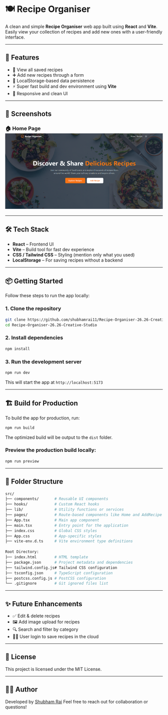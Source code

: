 # 🍽️ Recipe Organiser

A clean and simple **Recipe Organiser** web app built using **React** and **Vite**. Easily view your collection of recipes and add new ones with a user-friendly interface.

---

## 🚀 Features

* 🧾 View all saved recipes
* ➕ Add new recipes through a form
* 💾 LocalStorage-based data persistence
* ⚡ Super fast build and dev environment using **Vite**
* 🎨 Responsive and clean UI

---

## 📸 Screenshots

### 🏠 Home Page![Home Page Screenshot](/website.png)

---

## 🛠️ Tech Stack

* **React** – Frontend UI
* **Vite** – Build tool for fast dev experience
* **CSS / Tailwind CSS** – Styling (mention only what you used)
* **LocalStorage** – For saving recipes without a backend

---

## 📦 Getting Started

Follow these steps to run the app locally:

### 1. Clone the repository

```bash
git clone https://github.com/shubhamrai11/Recipe-Organiser-26.26-Creative-Studio.git
cd Recipe-Organiser-26.26-Creative-Studio
```

### 2. Install dependencies

```bash
npm install
```

### 3. Run the development server

```bash
npm run dev
```

This will start the app at `http://localhost:5173`

---

## 🏗️ Build for Production

To build the app for production, run:

```bash
npm run build
```

The optimized build will be output to the `dist` folder.

### Preview the production build locally:

```bash
npm run preview
```

---

## 📁 Folder Structure

```bash
src/
├── components/       # Reusable UI components
├── hooks/            # Custom React hooks
├── lib/              # Utility functions or services
├── pages/            # Route-based components like Home and AddRecipe
├── App.tsx           # Main app component
├── main.tsx          # Entry point for the application
├── index.css         # Global CSS styles
├── App.css           # App-specific styles
├── vite-env.d.ts     # Vite environment type definitions

Root Directory:
├── index.html        # HTML template
├── package.json      # Project metadata and dependencies
├── tailwind.config.js# Tailwind CSS configuration
├── tsconfig.json     # TypeScript configuration
├── postcss.config.js # PostCSS configuration
└── .gitignore        # Git ignored files list
```

---

## ✨ Future Enhancements

* ✅ Edit & delete recipes
* 🖼️ Add image upload for recipes
* 🔍 Search and filter by category
* 🧑‍🍳 User login to save recipes in the cloud

---

## 📄 License

This project is licensed under the MIT License.

---

## 👨‍💻 Author

Developed by [Shubham Rai](https://github.com/shubhamrai11)
Feel free to reach out for collaboration or questions!
